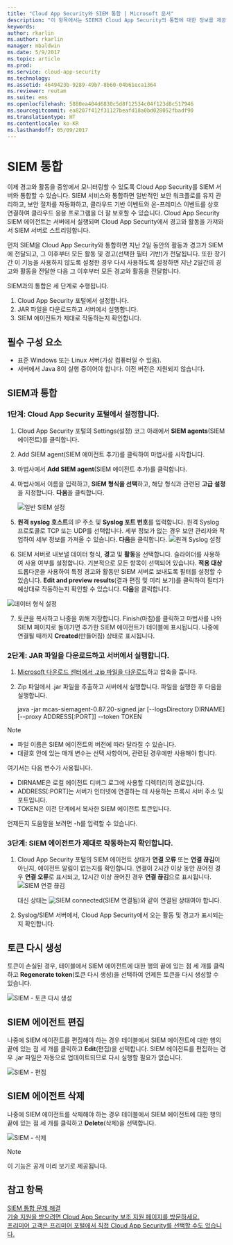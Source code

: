 ```yaml
---
title: "Cloud App Security와 SIEM 통합 | Microsoft 문서"
description: "이 항목에서는 SIEM과 Cloud App Security의 통합에 대한 정보를 제공합니다."
keywords: 
author: rkarlin
ms.author: rkarlin
manager: mbaldwin
ms.date: 5/9/2017
ms.topic: article
ms.prod: 
ms.service: cloud-app-security
ms.technology: 
ms.assetid: 4649423b-9289-49b7-8b60-04b61eca1364
ms.reviewer: reutam
ms.suite: ems
ms.openlocfilehash: 5880ea404d6830c5d8f12534c04f123d8c517946
ms.sourcegitcommit: ea8207f412f31127beafd18a0bd028052fbadf90
ms.translationtype: HT
ms.contentlocale: ko-KR
ms.lasthandoff: 05/09/2017
---
```

# <a name="siem-integration"></a>SIEM 통합
    
이제 경고와 활동을 중앙에서 모니터링할 수 있도록 Cloud App Security를 SIEM 서버와 통합할 수 있습니다. SIEM 서비스와 통합하면 일반적인 보안 워크플로를 유지 관리하고, 보안 절차를 자동화하고, 클라우드 기반 이벤트와 온-프레미스 이벤트를 상호 연결하여 클라우드 응용 프로그램을 더 잘 보호할 수 있습니다. Cloud App Security SIEM 에이전트는 서버에서 실행되며 Cloud App Security에서 경고와 활동을 가져와서 SIEM 서버로 스트리밍합니다.

먼저 SIEM을 Cloud App Security와 통합하면 지난 2일 동안의 활동과 경고가 SIEM에 전달되고, 그 이후부터 모든 활동 및 경고(선택한 필터 기반)가 전달됩니다. 또한 장기간 이 기능을 사용하지 않도록 설정한 경우 다시 사용하도록 설정하면 지난 2일간의 경고와 활동을 전달한 다음 그 이후부터 모든 경고와 활동을 전달합니다.

SIEM과의 통합은 세 단계로 수행됩니다.
1. Cloud App Security 포털에서 설정합니다. 
2. JAR 파일을 다운로드하고 서버에서 실행합니다.
3. SIEM 에이전트가 제대로 작동하는지 확인합니다.

## <a name="prerequisites"></a>필수 구성 요소

- 표준 Windows 또는 Linux 서버(가상 컴퓨터일 수 있음).
- 서버에서 Java 8이 실행 중이어야 합니다. 이전 버전은 지원되지 않습니다.

## <a name="integrating-with-your-siem"></a>SIEM과 통합

### <a name="step-1-set-it-up-in-the-cloud-app-security-portal"></a>1단계: Cloud App Security 포털에서 설정합니다.

1. Cloud App Security 포털의 Settings(설정) 코그 아래에서 **SIEM agents**(SIEM 에이전트)를 클릭합니다.

2. Add SIEM agent(SIEM 에이전트 추가)를 클릭하여 마법사를 시작합니다.
3. 마법사에서 **Add SIEM agent**(SIEM 에이전트 추가)를 클릭합니다.    
4. 마법사에서 이름을 입력하고, **SIEM 형식을 선택**하고, 해당 형식과 관련된 **고급 설정**을 지정합니다. **다음**을 클릭합니다.

   ![일반 SIEM 설정](./media/siem1.png)

5. **원격 syslog 호스트**의 IP 주소 및 **Syslog 포트 번호**를 입력합니다. 원격 Syslog 프로토콜로 TCP 또는 UDP를 선택합니다.
세부 정보가 없는 경우 보안 관리자와 작업하여 세부 정보를 가져올 수 있습니다.
**다음**을 클릭합니다.
  ![원격 Syslog 설정](./media/siem2.png)

6. SIEM 서버로 내보낼 데이터 형식, **경고** 및 **활동**을 선택합니다. 슬라이더를 사용하여 사용 여부를 설정합니다. 기본적으로 모든 항목이 선택되어 있습니다. **적용 대상** 드롭다운을 사용하여 특정 경고와 활동만 SIEM 서버로 보내도록 필터를 설정할 수 있습니다.
**Edit and preview results**(결과 편집 및 미리 보기)를 클릭하여 필터가 예상대로 작동하는지 확인할 수 있습니다. **다음**을 클릭합니다. 

  ![데이터 형식 설정](./media/siem3.png)

7. 토큰을 복사하고 나중을 위해 저장합니다. Finish(마침)를 클릭하고 마법사를 나와 SIEM 페이지로 돌아가면 추가한 SIEM 에이전트가 테이블에 표시됩니다. 나중에 연결될 때까지 **Created**(만들어짐) 상태로 표시됩니다.

### <a name="step-2-download-the-jar-file-and-run-it-on-your-server"></a>2단계: JAR 파일을 다운로드하고 서버에서 실행합니다.

1. [Microsoft 다운로드 센터에서 .zip 파일을 다운로드](https://go.microsoft.com/fwlink/?linkid=838596)하고 압축을 풉니다.

2. Zip 파일에서 .jar 파일을 추출하고 서버에서 실행합니다.
 파일을 실행한 후 다음을 실행합니다.
    
      java -jar mcas-siemagent-0.87.20-signed.jar [--logsDirectory DIRNAME] [--proxy ADDRESS[:PORT]] --token TOKEN
> [!NOTE]
> - 파일 이름은 SIEM 에이전트의 버전에 따라 달라질 수 있습니다.
> - 대괄호 안에 있는 매개 변수는 선택 사항이며, 관련된 경우에만 사용해야 합니다.

여기서는 다음 변수가 사용됩니다.
- DIRNAME은 로컬 에이전트 디버그 로그에 사용할 디렉터리의 경로입니다.
- ADDRESS[:PORT]는 서버가 인터넷에 연결하는 데 사용하는 프록시 서버 주소 및 포트입니다.
- TOKEN은 이전 단계에서 복사한 SIEM 에이전트 토큰입니다.

언제든지 도움말을 보려면 -h를 입력할 수 있습니다.



### <a name="step-3-validate-that-the-siem-agent-is-working"></a>3단계: SIEM 에이전트가 제대로 작동하는지 확인합니다.

1. Cloud App Security 포털의 SIEM 에이전트 상태가 **연결 오류** 또는 **연결 끊김**이 아닌지, 에이전트 알림이 없는지를 확인합니다. 연결이 2시간 이상 동안 끊어진 경우 **연결 오류**로 표시되고, 12시간 이상 끊어진 경우 **연결 끊김**으로 표시됩니다.
 ![SIEM 연결 끊김](./media/siem-not-connected.png)
 
   대신 상태는  ![SIEM connected](./media/siem-connected.png)(SIEM 연결됨)와 같이 연결된 상태여야 합니다.

2. Syslog/SIEM 서버에서, Cloud App Security에서 오는 활동 및 경고가 표시되는지 확인합니다.


## <a name="regenerating-your-token"></a>토큰 다시 생성
토큰이 손실된 경우, 테이블에서 SIEM 에이전트에 대한 행의 끝에 있는 점 세 개를 클릭하고 **Regenerate token**(토큰 다시 생성)을 선택하여 언제든 토큰을 다시 생성할 수 있습니다.

 ![SIEM - 토큰 다시 생성](./media/siem-regenerate-token.png)

## <a name="editing-your-siem-agent"></a>SIEM 에이전트 편집 
나중에 SIEM 에이전트를 편집해야 하는 경우 테이블에서 SIEM 에이전트에 대한 행의 끝에 있는 점 세 개를 클릭하고 **Edit**(편집)을 선택합니다. SIEM 에이전트를 편집하는 경우 .jar 파일은 자동으로 업데이트되므로 다시 실행할 필요가 없습니다.

![SIEM - 편집](./media/siem-edit.png)

## <a name="deleting-your-siem-agent"></a>SIEM 에이전트 삭제
나중에 SIEM 에이전트를 삭제해야 하는 경우 테이블에서 SIEM 에이전트에 대한 행의 끝에 있는 점 세 개를 클릭하고 **Delete**(삭제)을 선택합니다.

![SIEM - 삭제](./media/siem-delete.png)

> [!NOTE]
> 이 기능은 공개 미리 보기로 제공됩니다.

## <a name="see-also"></a>참고 항목  
[SIEM 통합 문제 해결](troubleshooting-siem.md)   
[기술 지원을 받으려면 Cloud App Security 보조 지원 페이지를 방문하세요.](http://support.microsoft.com/oas/default.aspx?prid=16031)   
[프리미어 고객은 프리미어 포털에서 직접 Cloud App Security를 선택할 수도 있습니다.](https://premier.microsoft.com/)  
  
  